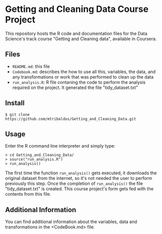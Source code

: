 # Getting and Cleaning Data Course Project

This repository hosts the R code and documentation files for the Data Science's track course "Getting and Cleaning data", available in Coursera.

## Files

- `README.md`: this file
- `Codebook.md`: describes the how to use all this, variables, the data, and any transformations or work that was performed to clean up the data
- `run_analysis.R`: R file contaning the code to perform the analysis required on the project. It generated the file "tidy_dataset.txt"  

## Install

```
$ git clone https://github.com/mtribaldos/Getting_and_Cleaning_Data.git
```

## Usage

Enter the R command line interpreter and simply type:

```
> cd Getting_and_Cleaning_Data/
> source("run_analysis.R")
> run_analysis()
```

The first time the function `run_analysis()` gets executed, it downloads the original dataset from the internet, so it's not needed the user to perform previously this step.
Once the completion of `run_analysis()` the file "tidy_dataset.txt" is created. This course project's form gets fed with the contents from this file.

## Additional Information

You can find additional information about the variables, data and transformations in the <CodeBook.md> file.
